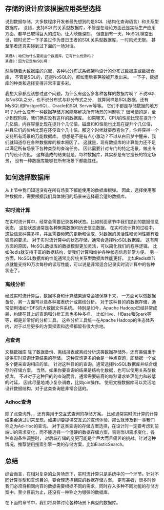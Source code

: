 ## 存储的设计应该根据应用类型选择

说到数据存储，大多数程序开发者最先想到的是SQL（结构化查询语言）和关系型数据库。
没错，支持SQL的关系型数据库，不管是在理论方面还是实际生产应用方面，都早已取得巨大的成功，让人映像深刻。
但直到有一天，NoSQL横空出世，顿时光芒一下子盖过作为昔日王者的SQL关系型数据库，一时风光无限。
甚至笔者还真实碰到过下面的一场对话。
```
某君A：咱们为什么要用这个数据库，它有什么优势吗？
某君B：因为它是NoSQL啊！
```
然后随着大数据库的兴起，各种以分布式系统架构设计的分布式数据库或数据仓库，
不管是SQL的，还是NoSQL的，都如雨后春笋般被开发出来。
一下子，数据库的种类和选择变得非常丰富多彩。

我想大家都应该想过这个问题，为什么有这么多各种各样的数据库啊？
不说SQL与NoSQL之分，也不说分布式与非分布式之分，
就算同样是SQL数据，还有MySQL和PostgreSQL、Oracle和SQL Server等等。
它们不都是存储数据的地方吗？为什么没有一种数据存储方案能够解决所有场景的问题呢？
很可惜的是，至少到现阶段，我们确实没有这样的数据库。
如果哪天，CPU的性能比现在提升个几亿倍，内存容量比现在提升个几亿倍，磁盘和IO性能也比现在提升个几亿倍，
并且它们的价格比现在还便宜个几十倍。那这个时候就要恭喜你了，你将获得一个支持所有场景的万能数据库。
想想是不是有点小激动？不过从白日梦中醒来，我们就知道存在各种数据库的根本原因了。
这就是，现有数据库的计算能力还不足以满足所有场景下各种类型的查询任务。
因此需要针对专门的特定场景，做出专门的设计优化。
这样造成的结果就是，每种数据库，其实都是有它擅长的特定场景，
没有一种数据库能够在所有场景下都能胜任。

## 如何选择数据库
从上节中我们知道没有在所有场景下都能使用的数据库银弹。
因此，选择使用哪种数据库，需要根据我们具体使用的场景来选择最合适的数据库。


### 实时流计算
在实时流计算中，经常会需要记录各种状态。比如前面章节中我们提到的数据信息状态，
这些状态通常是各种聚类数据和历史信息数据。
在实时流计算的过程中，这些信息种类多样，并且需要频繁的更新和读取，对数据的灵活性和访问性能有着较高的要求。
对于实时流计算中的状态存储，通常会选择NoSQL数据库。
这有两方面的原因，NoSQL数据库的数据模型更加灵活，可以简化我们的程序逻辑。
比如Redis就支持丰富的数据结构，使我们计算和维护各种状态信息非常方便。
另一方面，NoSQL数据库的性能通常比传统关系型数据库性能更好。
比如Redis单节点就能支持10万次每秒的读写性能，可以说是非常适合记录实时流计算中的各种状态了。


### 离线分析
经过实时流计算后，数据本身和计算结果通常会被保存下来，
一方面可以做数据备份，另一方面可以做各种报表统计或离线分析。
对于这种目的的数据存储，通常使用诸如HDFS的大数据文件系统。
特别是如今，Apache Hadoop已经非常成熟，构建在其上的查询和分析工具也多种多样。
比如Hive、HBase和Spark等等，都是非常好的分析工具。
这些分析工具统一在Apache Hadoop的生态体系内，对于以后更多的方案探索和选择都留有很大余地。

### 点查询
文档数据库
除了数据备份、离线报表或离线分析这类数据存储外，还有类偏重于提供实时查询计算结果的存储。
这种查询更多的会是一种点查询，即根据一个或多个健来查询相应的值。
针对这种目的的查询，通常选择NoSQL数据库并结合缓存的存储方案。
当然，如果你要查询的结果是结构化数据，也可以使用关系型数据库。
不过对于这种目的的查询而言，通常需要较高的每秒请求处理能力和较低的时延，
因此尽量地减小复杂调教，比如join操作。
使用文档数据库可以灵活地设计数据结构，对于这类查询是非常合适的。

### Adhoc查询
除了点查询外，，还有类用于交互式查询的存储方案。
比如通常实时流计算的计算结果会通过UI来呈现，如果UI要提供交互式的查询体验，那么就涉及到一类我们称之为Ad-Hoc的查询。
对于这类查询的存储方案选择，在设计时一定要考虑到前端UI的需求变化，而不能选择一个僵硬的数据存储方案，否则当UI需求变化，各种查询条件调整时，
对后端存储的变更可能是个巨大而且痛苦的挑战。针对这种情况，推荐使用搜索引擎一类的存储方案，比如ElasticSearch。


## 总结
综合而言，在相对复杂的业务场景下，实时流计算只是系统中的一个环节。针对不同计算类型和查询目的，要合理选择相应的数据存储方案。
更有甚者，很多时侯我们必须将相同内容的数据需要根据不同的需求，同时存入多种不同功能的存储方案中。至少目前为止，还没有一种称之为银弹的数据库。

在下面的章节中，我们将具体讨论各种场景下典型的数据库。